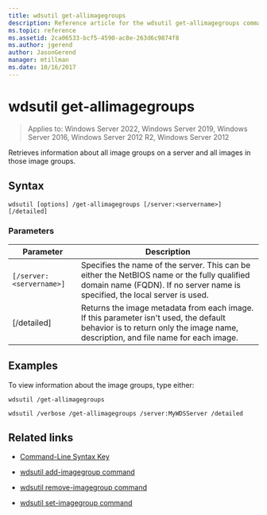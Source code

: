 ```yaml
---
title: wdsutil get-allimagegroups
description: Reference article for the wdsutil get-allimagegroups command, which retrieves information about all image groups on a server and all images in those image groups.
ms.topic: reference
ms.assetid: 2ca06533-bcf5-4590-ac8e-263d6c9874f8
ms.author: jgerend
author: JasonGerend
manager: mtillman
ms.date: 10/16/2017
---
```


# wdsutil get-allimagegroups

>Applies to: Windows Server 2022, Windows Server 2019, Windows Server 2016, Windows Server 2012 R2, Windows Server 2012

Retrieves information about all image groups on a server and all images in those image groups.

## Syntax

```
wdsutil [options] /get-allimagegroups [/server:<servername>] [/detailed]
```

### Parameters

| Parameter | Description |
|--|--|
| `[/server:<servername>]` | Specifies the name of the server. This can be either the NetBIOS name or the fully qualified domain name (FQDN). If no server name is specified, the local server is used. |
| [/detailed] | Returns the image metadata from each image. If this parameter isn't used, the default behavior is to return only the image name, description, and file name for each image. |

## Examples

To view information about the image groups, type either:

```
wdsutil /get-allimagegroups
```

```
wdsutil /verbose /get-allimagegroups /server:MyWDSServer /detailed
```

## Related links

- [Command-Line Syntax Key](command-line-syntax-key.md)

- [wdsutil add-imagegroup command](wdsutil-add-imagegroup.md)

- [wdsutil remove-imagegroup command](wdsutil-remove-imagegroup.md)

- [wdsutil set-imagegroup command](wdsutil-set-imagegroup.md)
